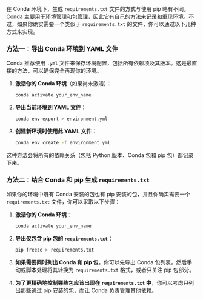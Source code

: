 在 Conda 环境下，生成 `requirements.txt` 文件的方式与使用 pip 略有不同。Conda 主要用于环境管理和包管理，因此它有自己的方法来记录和重现环境。不过，如果你确实需要一个类似于 `requirements.txt` 的文件，你可以通过以下几种方式来实现。

### 方法一：导出 Conda 环境到 YAML 文件

Conda 推荐使用 `.yml` 文件来保存环境配置，包括所有依赖项及其版本。这是最直接的方法，可以确保完全再现你的环境。

1. **激活你的 Conda 环境**（如果尚未激活）：
   ```bash
   conda activate your_env_name
   ```

2. **导出当前环境到 YAML 文件**：
   ```bash
   conda env export > environment.yml
   ```

3. **创建新环境时使用此 YAML 文件**：
   ```bash
   conda env create -f environment.yml
   ```

这种方法会将所有的依赖关系（包括 Python 版本、Conda 包和 pip 包）都记录下来。

### 方法二：结合 Conda 和 pip 生成 `requirements.txt`

如果你的环境中既有 Conda 安装的包也有 pip 安装的包，并且你确实需要一个 `requirements.txt` 文件，你可以采取以下步骤：

1. **激活你的 Conda 环境**：
   ```bash
   conda activate your_env_name
   ```

2. **导出仅包含 pip 包的 `requirements.txt`**：
   ```bash
   pip freeze > requirements.txt
   ```

3. **如果需要同时列出 Conda 和 pip 包**，你可以先导出 Conda 包列表，然后手动或脚本处理将其转换为 `requirements.txt` 格式，或者只关注 pip 包部分。

4. **为了更精确地控制哪些包应该出现在 `requirements.txt` 中**，你可以考虑只列出那些通过 pip 安装的包，而让 Conda 负责管理其他依赖。

